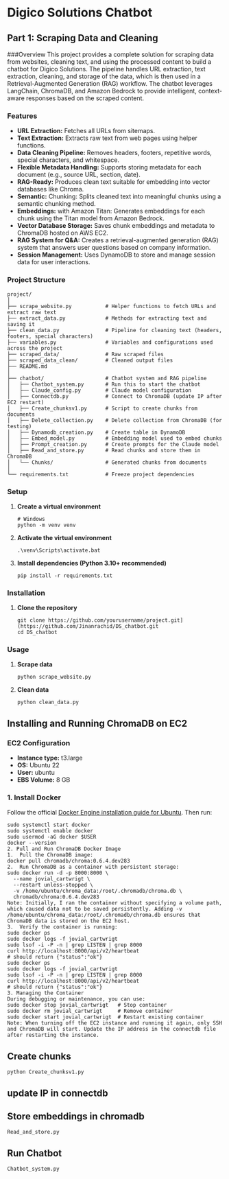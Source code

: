 # Digico Solutions Chatbot

## Part 1: Scraping Data and Cleaning

###Overview
This project provides a complete solution for scraping data from websites, cleaning text, and using the processed content to build a chatbot for Digico Solutions. The pipeline handles URL extraction, text extraction, cleaning, and storage of the data, which is then used in a Retrieval-Augmented Generation (RAG) workflow. The chatbot leverages LangChain, ChromaDB, and Amazon Bedrock to provide intelligent, context-aware responses based on the scraped content.

### Features
- **URL Extraction:** Fetches all URLs from sitemaps.  
- **Text Extraction:** Extracts raw text from web pages using helper functions.  
- **Data Cleaning Pipeline:** Removes headers, footers, repetitive words, special characters, and whitespace.  
- **Flexible Metadata Handling:** Supports storing metadata for each document (e.g., source URL, section, date).  
- **RAG-Ready:** Produces clean text suitable for embedding into vector databases like Chroma.
- **Semantic:** Chunking: Splits cleaned text into meaningful chunks using a semantic chunking method.
- **Embeddings:** with Amazon Titan: Generates embeddings for each chunk using the Titan model from Amazon Bedrock.
- **Vector Database Storage:** Saves chunk embeddings and metadata to ChromaDB hosted on AWS EC2.
- **RAG System for Q&A:** Creates a retrieval-augmented generation (RAG) system that answers user questions based on company information.
- **Session Management:** Uses DynamoDB to store and manage session data for user interactions.

### Project Structure
```
project/
│
├── scrape_website.py           # Helper functions to fetch URLs and extract raw text
├── extract_data.py             # Methods for extracting text and saving it
├── clean_data.py               # Pipeline for cleaning text (headers, footers, special characters)
├── variables.py                # Variables and configurations used across the project
├── scraped_data/               # Raw scraped files
├── scraped_data_clean/         # Cleaned output files
├── README.md
│
├── chatbot/                    # Chatbot system and RAG pipeline
│   ├── Chatbot_system.py       # Run this to start the chatbot
│   ├── Claude_config.py        # Claude model configuration
│   ├── Connectdb.py            # Connect to ChromaDB (update IP after EC2 restart)
│   ├── Create_chunksv1.py      # Script to create chunks from documents
│   ├── Delete_collection.py    # Delete collection from ChromaDB (for testing)
│   ├── Dynamodb_creation.py    # Create table in DynamoDB
│   ├── Embed_model.py          # Embedding model used to embed chunks
│   ├── Prompt_creation.py      # Create prompts for the Claude model
│   ├── Read_and_store.py       # Read chunks and store them in ChromaDB
│   └── Chunks/                 # Generated chunks from documents
│
└── requirements.txt            # Freeze project dependencies

```
### Setup

1. **Create a virtual environment**  
   ```
   # Windows
   python -m venv venv
   ```
2. **Activate the virtual environment**
   ```
   .\venv\Scripts\activate.bat
   ```
3. **Install dependencies (Python 3.10+ recommended)**
   ```
   pip install -r requirements.txt
   ```
   
### Installation
1. **Clone the repository**
   ```
   git clone https://github.com/yourusername/project.git](https://github.com/Jinanrachid/DS_chatbot.git
   cd DS_chatbot
   ```
### Usage
1. **Scrape data**
   ```
   python scrape_website.py
   ```
2. **Clean data**
   ```
   python clean_data.py
   ```

## Installing and Running ChromaDB on EC2

### EC2 Configuration
- **Instance type:** t3.large  
- **OS:** Ubuntu 22  
- **User:** ubuntu  
- **EBS Volume:** 8 GB  

### 1. Install Docker

Follow the official [Docker Engine installation guide for Ubuntu](https://docs.docker.com/engine/install/ubuntu/). Then run:

```
sudo systemctl start docker
sudo systemctl enable docker
sudo usermod -aG docker $USER
docker --version
2. Pull and Run ChromaDB Docker Image
1.	Pull the ChromaDB image:
docker pull chromadb/chroma:0.6.4.dev283
2.	Run ChromaDB as a container with persistent storage:
sudo docker run -d -p 8000:8000 \
  --name jovial_cartwrigt \
  --restart unless-stopped \
  -v /home/ubuntu/chroma_data:/root/.chromadb/chroma.db \
  chromadb/chroma:0.6.4.dev283
Note: Initially, I ran the container without specifying a volume path, which caused data not to be saved persistently. Adding -v /home/ubuntu/chroma_data:/root/.chromadb/chroma.db ensures that ChromaDB data is stored on the EC2 host.
3.	Verify the container is running:
sudo docker ps
sudo docker logs -f jovial_cartwrigt
sudo lsof -i -P -n | grep LISTEN | grep 8000
curl http://localhost:8000/api/v2/heartbeat
# should return {"status":"ok"}
sudo docker ps
sudo docker logs -f jovial_cartwrigt
sudo lsof -i -P -n | grep LISTEN | grep 8000
curl http://localhost:8000/api/v2/heartbeat
# should return {"status":"ok"}
3. Managing the Container
During debugging or maintenance, you can use:
sudo docker stop jovial_cartwrigt   # Stop container
sudo docker rm jovial_cartwrigt     # Remove container
sudo docker start jovial_cartwrigt  # Restart existing container
Note: When turning off the EC2 instance and running it again, only SSH and ChromaDB will start. Update the IP address in the connectdb file after restarting the instance.

```

## Create chunks
```
python Create_chunksv1.py 
```
## update IP in connectdb

## Store embeddings in chromadb
```
Read_and_store.py
```
## Run Chatbot
```
Chatbot_system.py
```



